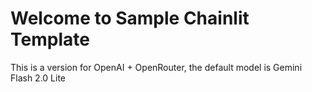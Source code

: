 # Welcome to Sample Chainlit Template

This is a version for OpenAI + OpenRouter, the default model is Gemini Flash 2.0 Lite
